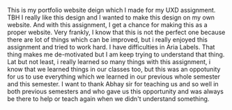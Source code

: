 This is my portfolio website deign which I made for my UXD assignment. TBH I really like this design and I wanted to make this design on my own website. And with this assignment, I get a chance for making this as a proper website. Very frankly, I know that this is not the perfect one because there are lot of things which can be improved, but i really enjoyed this assignment and tried to work hard. I have difficulties in Aria Labels. That thing makes me de-motivated but I am keep trying to understand that thing. Lat but not least, i really learned so many things with this assignment, i know that we learned things in our classes too, but this was an oppotunity for us to use everything which we learned in our previous whole semester and this semester. I want to thank Abhay sir for teaching us and so well in both previous semesters and who gave us this opportunity and was always be there to help or teach again when we didn't understand something.